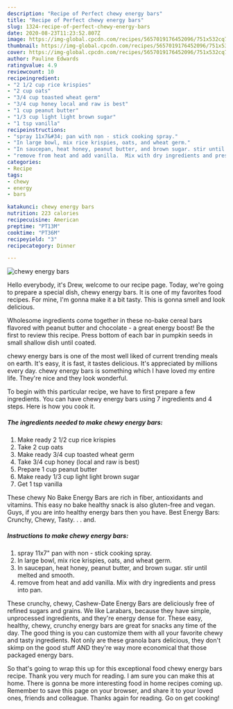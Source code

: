 ```yaml
---
description: "Recipe of Perfect chewy energy bars"
title: "Recipe of Perfect chewy energy bars"
slug: 1324-recipe-of-perfect-chewy-energy-bars
date: 2020-08-23T11:23:52.807Z
image: https://img-global.cpcdn.com/recipes/5657019176452096/751x532cq70/chewy-energy-bars-recipe-main-photo.jpg
thumbnail: https://img-global.cpcdn.com/recipes/5657019176452096/751x532cq70/chewy-energy-bars-recipe-main-photo.jpg
cover: https://img-global.cpcdn.com/recipes/5657019176452096/751x532cq70/chewy-energy-bars-recipe-main-photo.jpg
author: Pauline Edwards
ratingvalue: 4.9
reviewcount: 10
recipeingredient:
- "2 1/2 cup rice krispies"
- "2 cup oats"
- "3/4 cup toasted wheat germ"
- "3/4 cup honey local and raw is best"
- "1 cup peanut butter"
- "1/3 cup light light brown sugar"
- "1 tsp vanilla"
recipeinstructions:
- "spray 11x7&#34; pan with non - stick cooking spray."
- "In large bowl, mix rice krispies, oats, and wheat germ."
- "In saucepan, heat honey, peanut butter, and brown sugar. stir until melted and smooth."
- "remove from heat and add vanilla.  Mix with dry ingredients and press into pan."
categories:
- Recipe
tags:
- chewy
- energy
- bars

katakunci: chewy energy bars 
nutrition: 223 calories
recipecuisine: American
preptime: "PT13M"
cooktime: "PT36M"
recipeyield: "3"
recipecategory: Dinner

---
```



![chewy energy bars](https://img-global.cpcdn.com/recipes/5657019176452096/751x532cq70/chewy-energy-bars-recipe-main-photo.jpg)

Hello everybody, it's Drew, welcome to our recipe page. Today, we're going to prepare a special dish, chewy energy bars. It is one of my favorites food recipes. For mine, I'm gonna make it a bit tasty. This is gonna smell and look delicious.

Wholesome ingredients come together in these no-bake cereal bars flavored with peanut butter and chocolate - a great energy boost! Be the first to review this recipe. Press bottom of each bar in pumpkin seeds in small shallow dish until coated.

chewy energy bars is one of the most well liked of current trending meals on earth. It's easy, it is fast, it tastes delicious. It's appreciated by millions every day. chewy energy bars is something which I have loved my entire life. They're nice and they look wonderful.


To begin with this particular recipe, we have to first prepare a few ingredients. You can have chewy energy bars using 7 ingredients and 4 steps. Here is how you cook it.

<!--inarticleads1-->

##### The ingredients needed to make chewy energy bars:

1. Make ready 2 1/2 cup rice krispies
1. Take 2 cup oats
1. Make ready 3/4 cup toasted wheat germ
1. Take 3/4 cup honey (local and raw is best)
1. Prepare 1 cup peanut butter
1. Make ready 1/3 cup light light brown sugar
1. Get 1 tsp vanilla


These chewy No Bake Energy Bars are rich in fiber, antioxidants and vitamins. This easy no bake healthy snack is also gluten-free and vegan. Guys, if you are into healthy energy bars then you have. Best Energy Bars: Crunchy, Chewy, Tasty. . . and. 

<!--inarticleads2-->

##### Instructions to make chewy energy bars:

1. spray 11x7&#34; pan with non - stick cooking spray.
1. In large bowl, mix rice krispies, oats, and wheat germ.
1. In saucepan, heat honey, peanut butter, and brown sugar. stir until melted and smooth.
1. remove from heat and add vanilla.  Mix with dry ingredients and press into pan.


These crunchy, chewy, Cashew-Date Energy Bars are deliciously free of refined sugars and grains. We like Larabars, because they have simple, unprocessed ingredients, and they&#39;re energy dense for. These easy, healthy, chewy, crunchy energy bars are great for snacks any time of the day. The good thing is you can customize them with all your favorite chewy and tasty ingredients. Not only are these granola bars delicious, they don&#39;t skimp on the good stuff AND they&#39;re way more economical that those packaged energy bars. 

So that's going to wrap this up for this exceptional food chewy energy bars recipe. Thank you very much for reading. I am sure you can make this at home. There is gonna be more interesting food in home recipes coming up. Remember to save this page on your browser, and share it to your loved ones, friends and colleague. Thanks again for reading. Go on get cooking!
